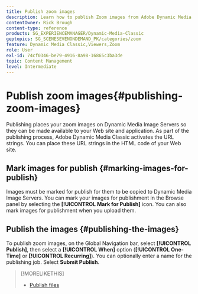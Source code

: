 ```yaml
---
title: Publish zoom images
description: Learn how to publish Zoom images from Adobe Dynamic Media Classic.
contentOwner: Rick Brough
content-type: reference
products: SG_EXPERIENCEMANAGER/Dynamic-Media-Classic
geptopics: SG_SCENESEVENONDEMAND_PK/categories/zoom
feature: Dynamic Media Classic,Viewers,Zoom
role: User
exl-id: 74cf0346-be79-4916-8a98-16865c3ba3de
topic: Content Management
level: Intermediate
---
```

# Publish zoom images{#publishing-zoom-images}

Publishing places your zoom images on Dynamic Media Image Servers so they can be made available to your Web site and application. As part of the publishing process, Adobe Dynamic Media Classic activates the URL strings. You can place these URL strings in the HTML code of your Web site.

## Mark images for publish {#marking-images-for-publish}

Images must be marked for publish for them to be copied to Dynamic Media Image Servers. You can mark your images for publishment in the Browse panel by selecting the **[!UICONTROL Mark for Publish]** icon. You can also mark images for publishment when you upload them.

## Publish the images {#publishing-the-images}

To publish zoom images, on the Global Navigation bar, select **[!UICONTROL Publish]**, then select a **[!UICONTROL When]** option (**[!UICONTROL One-Time]** or **[!UICONTROL Recurring]**). You can optionally enter a name for the publishing job. Select **Submit Publish**.

>[!MORELIKETHIS]
>
>* [Publish files](publishing-files.md#publishing_files)
